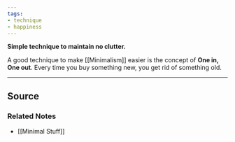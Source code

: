```yaml
---
tags:
- technique
- happiness
---
```

**Simple technique to maintain no clutter.**

A good technique to make [[Minimalism]] easier is the concept of **One in, One out**. Every time you buy something new, you get rid of something old. 

---

## Source


### Related Notes
- [[Minimal Stuff]]